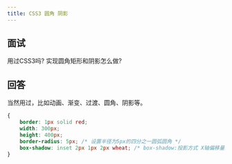 ```yaml
---
title: CSS3 圆角 阴影
---
```


## 面试

用过CSS3吗? 实现圆角矩形和阴影怎么做?

## 回答

当然用过，比如动画、渐变、过渡、圆角、阴影等。

```css
{
    border: 1px solid red;
    width: 300px;
    height: 400px;
    border-radius: 5px; /* 设置半径为5px的四分之一圆弧圆角 */
    box-shadow: inset 2px 1px 2px wheat; /* box-shadow:投影方式 X轴偏移量 Y轴偏移量 阴影模糊半径 阴影扩展半径 阴影颜色 */
}
```